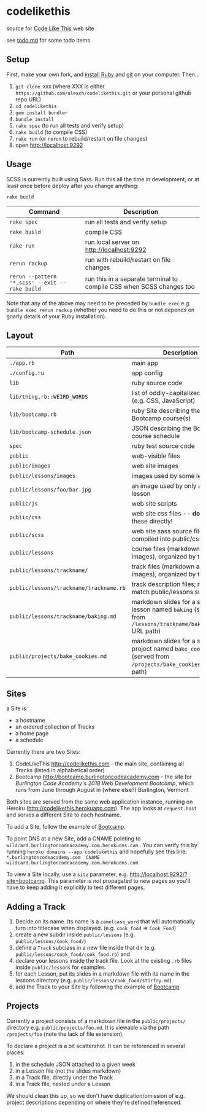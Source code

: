 codelikethis
============

source for [Code Like This](http://www.codelikethis.com) web site

see [todo.md](todo.md) for some todo items

## Setup

First, make your own fork, and [install Ruby](http://installfest.railsbridge.org/installfest/) and [git](https://git-scm.com/) on your computer. Then...

1. `git clone XXX` (where XXX is either `https://github.com/alexch/codelikethis.git` or your personal github repo URL)
2. `cd codelikethis`
3. `gem install bundler`
4. `bundle install`
5. `rake spec` (to run all tests and verify setup)
6. `rake build` (to compile CSS)
7. `rake run` (or `rerun` to rebuild/restart on file changes) 
8. open <http://localhost:9292>

## Usage

SCSS is currently built using Sass. Run this all the time in development, or at least once before deploy after you change anything:

    rake build

|Command|Description|
|---|---|
|`rake spec` | run all tests and verify setup |
|`rake build` | compile CSS |
|`rake run` | run local server on <http://localhost:9292>  |
|`rerun rackup` |run with rebuild/restart on file changes |
|`rerun --pattern '*.scss' --exit -- rake build` | run this in a separate terminal to compile CSS when SCSS changes too |

Note that any of the above may need to be preceded by `bundle exec` e.g. `bundle exec rerun rackup` (whether you need to do this or not depends on gnarly details of your Ruby installation).

## Layout 

|Path|Description|
|---|---|
|`./app.rb` | main app |
|`./config.ru` | app config |
|`lib` | ruby source code |
|`lib/thing.rb::WEIRD_WORDS` | list of oddly-capitalized words (e.g. CSS, JavaScript) |
|`lib/bootcamp.rb` | ruby Site describing the Bootcamp course(s) |
|`lib/bootcamp-schedule.json` | JSON describing the Bootcamp course schedule |
|`spec` | ruby test source code |
|`public` | web-visible files |
|`public/images` | web site images |
|`public/lessons/images` | images used by some lessons |
|`public/lessons/foo/bar.jpg` | an image used by only a single lesson |
|`public/js`     | web site scripts |
|`public/css`    | web site css files -- **do not edit** these directly! |
|`public/scss`    | web site sass source files, compiled into public/css |
|`public/lessons` | course files (markdown and images), organized by track |
|`public/lessons/trackname/` | track files (markdown and images), organized by track |
|`public/lessons/trackname/trackname.rb`  | track description files; names match public/lessons subdirs |
|`public/lessons/trackname/baking.md` | markdown slides for a single lesson named `baking` (served from `/lessons/trackname/bake_cookies` URL path) |
|`public/projects/bake_cookies.md` | markdown slides for a single project named `bake_cookies` (served from `/projects/bake_cookies` URL path) |

## Sites

a Site is

  * a hostname
  * an ordered collection of Tracks
  * a home page
  * a schedule
  
Currently there are two Sites:

1. CodeLikeThis <http://codelikethis.com> - the main site, containing all Tracks (listed in alphabetical order)
2. Bootcamp <http://bootcamp.burlingtoncodeacademy.com> - the site for *Burlington Code Academy's 2018 Web Development Bootcamp*, which runs from June through August in (where else?) Burlington, Vermont 

Both sites are served from the same web application instance, running on Heroku (<http://codelikethis.herokuapp.com>). The app looks at `request.host` and serves a different Site to each hostname.

To add a Site, follow the example of [Bootcamp](lib/bootcamp.rb).

To point DNS at a new Site, add a CNAME pointing to `wildcard.burlingtoncodeacademy.com.herokudns.com` . You can verify this by running `heroku domains --app codelikethis` and hopefully see this line: <br>`*.burlingtoncodeacademy.com  CNAME            wildcard.burlingtoncodeacademy.com.herokudns.com`

To view a Site locally, use a `site` parameter, e.g. <http://localhost:9292/?site=bootcamp>. This parameter is *not* propagated to new pages so you'll have to keep adding it explicitly to test different pages.

## Adding a Track

1. Decide on its name. Its name is a `camelcase_word` that will automatically turn into titlecase when displayed. (e.g.  `cook_food` => `Cook Food`)
2. create a new subdir inside `public/lessons` (e.g. `public/lessons/cook_food/`)
3. define a `Track` subclass in a new file inside that dir (e.g. `public/lessons/cook_food/cook_food.rb`) and 
4. declare your lessons inside the track file. Look at the existing `.rb` files inside `public/lessons` for examples.
5. for each Lesson, put its slides in a markdown file with its name in the lessons directory (e.g. `public/lessons/cook_food/stirfry.md`)
6. add the Track to your Site by following the example of [Bootcamp](lib/bootcamp.rb)

## Projects

Currently a project consists of a markdown file in the `public/projects/` directory e.g. `public/projects/foo.md`. It is viewable via the path `/projects/foo` (note the lack of file extension).

To declare a project is a bit scattershot. It can be referenced in several places:

1. in the schedule JSON attached to a given week
2. in a Lesson file (not the slides markdown)
3. in a Track file, directly under the Track
4. in a Track file, nested under a Lesson

We should clean this up, so we don't have duplication/omission of e.g. project descriptions depending on where they're defined/referenced.

